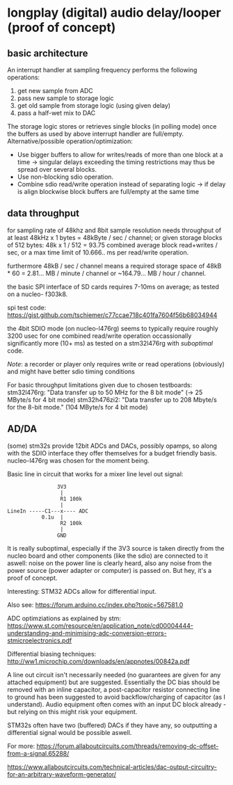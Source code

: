 longplay (digital) audio delay/looper (proof of concept)
=============================================


basic architecture
-----------------------------

An interrupt handler at sampling frequency performs the following operations:

1. get new sample from ADC
2. pass new sample to storage logic
3. get old sample from storage logic (using given delay)
4. pass a half-wet mix to DAC

The storage logic stores or retrieves single blocks (in polling mode) once the
buffers as used by above interrupt handler are full/empty.
Alternative/possible operation/optimization:
- Use bigger buffers to allow for writes/reads of more than one block at a time -> singular delays exceeding the timing restrictions may thus be spread over several blocks.
- Use non-blocking sdio operation.
- Combine sdio read/write operation instead of separating logic -> if delay is align blockwise block buffers are full/empty at the same time

data throughput
-----------------------------

for sampling rate of 48khz and 8bit sample resolution
needs throughput of at least 48kHz x 1 bytes = 48kByte / sec
/ channel; or given storage blocks of 512 bytes: 48k x
1 / 512 = 93.75 combined average block read+writes / sec, or a
max time limit of 10.666.. ms per read/write operation.

furthermore 48kB / sec / channel means a required
storage space of 48kB * 60 = 2.81... MB / minute /
channel or ~164.79... MB / hour / channel.

the basic SPI interface of SD cards requires 7-10ms on
average; as tested on a nucleo-
f303k8.

spi test code: https://gist.github.com/tschiemer/c77ccae718c401fa7604f56b68034944

the 4bit SDIO mode (on nucleo-l476rg) seems to typically
require roughly 3200 usec for one combined read/write operation
occassionally significantly more (10+ ms) as tested on a stm32l476rg
with *suboptimal* code.

*Note*: a recorder or player only requires write or read operations (obviously) and
might have better sdio timing conditions

For basic throughput limitations given due to chosen testboards:
stm32l476rg:
"Data transfer up to 50 MHz for the 8 bit mode" (-> 25 MByte/s for 4 bit mode)
stm32h476zi2: "Data transfer up to 208 Mbyte/s for the 8-bit mode." (104 MByte/s for 4 bit mode)


AD/DA
--------------------------------------
(some) stm32s provide 12bit ADCs and DACs, possibly
opamps, so along with the SDIO interface they offer
themselves for a budget friendly basis.
nucleo-l476rg was chosen for the moment being.

Basic line in circuit that works for a mixer line level out signal:
```
                3V3
                 |
                 R1 100k
                 |
LineIn -----C1---x---- ADC
           0.1u  |
                 R2 100k
                 |
                GND
```
It is really suboptimal, especially if the 3V3 source is taken directly from the
nucleo board and other components (like the sdio) are connected to it aswell: noise
on the power line is clearly heard, also any noise from the power source (power adapter
or computer) is passed on.
But hey, it's a proof of concept.

Interesting: STM32 ADCs allow for differential input.

Also see: https://forum.arduino.cc/index.php?topic=567581.0

ADC optimziations as explained by stm:
https://www.st.com/resource/en/application_note/cd00004444-understanding-and-minimising-adc-conversion-errors-stmicroelectronics.pdf

Differential biasing techniques: http://ww1.microchip.com/downloads/en/appnotes/00842a.pdf

A line out circuit isn't necessarily needed (no guarantees are given for any attached equipment) but are suggested. Essentially the DC bias should be removed with an inline capacitor, a post-capacitor resistor connecting line to ground has been suggested to avoid backflow/charging of capacitor (as I understand). Audio equipment often comes with an input DC block already - but relying on this might risk your equipment.

STM32s often have two (buffered) DACs if they have any, so outputting a differential signal would be possible aswell.

For more: https://forum.allaboutcircuits.com/threads/removing-dc-offset-from-a-signal.65288/

https://www.allaboutcircuits.com/technical-articles/dac-output-circuitry-for-an-arbitrary-waveform-generator/
